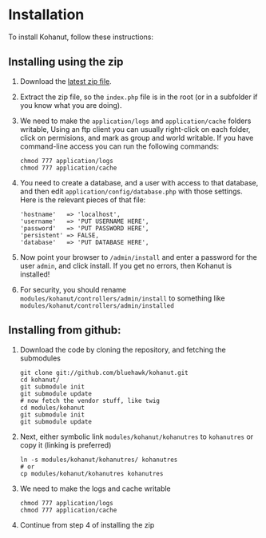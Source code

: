 # Installation

To install Kohanut, follow these instructions:

## Installing using the zip

1. Download the [latest zip file](http://kohanut.com/download).

2. Extract the zip file, so the `index.php` file is in the root (or in a subfolder if you know what you are doing).

3. We need to make the `application/logs` and `application/cache` folders writable, Using an ftp client you can usually right-click on each folder, click on permisions, and mark as group and world writable.  If you have command-line access you can run the following commands:

   ~~~
   chmod 777 application/logs
   chmod 777 application/cache
   ~~~

4. You need to create a database, and a user with access to that database, and then edit `application/config/database.php` with those settings.  Here is the relevant pieces of that file:

   ~~~
   'hostname'   => 'localhost',
   'username'   => 'PUT USERNAME HERE',
   'password'   => 'PUT PASSWORD HERE',
   'persistent' => FALSE,
   'database'   => 'PUT DATABASE HERE',
   ~~~
   
5. Now point your browser to `/admin/install` and enter a password for the user `admin`, and click install. If you get no errors, then Kohanut is installed!

6. For security, you should rename `modules/kohanut/controllers/admin/install` to something like `modules/kohanut/controllers/admin/installed`

## Installing from github:

1. Download the code by cloning the repository, and fetching the submodules

   ~~~
   git clone git://github.com/bluehawk/kohanut.git
   cd kohanut/
   git submodule init
   git submodule update
   # now fetch the vendor stuff, like twig
   cd modules/kohanut
   git submodule init
   git submodule update
   ~~~

    
2. Next, either symbolic link `modules/kohanut/kohanutres` to `kohanutres` or copy it (linking is preferred)

   ~~~
   ln -s modules/kohanut/kohanutres/ kohanutres
   # or
   cp modules/kohanut/kohanutres kohanutres
   ~~~
   
3. We need to make the logs and cache writable

   ~~~
   chmod 777 application/logs
   chmod 777 application/cache
   ~~~
   
4. Continue from step 4 of installing the zip
